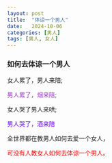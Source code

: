 ```yaml
---
layout: post
title:  "体谅一个男人"
date:   2024-10-06
categories: [男人]
tags: [男人, 女人]  
---
```


### 如何去体谅一个男人

女人累了，男人来陪;

<font color="#9932cc">男人累了，烟来陪;</font>

女人哭了男人来哄;

<font color="#6600ff">男人哭了，酒来陪</font>

全世界都在教男人如何去爱一个女人，

<font color="#ff0000">可没有人教女人如何去体谅一个男人。</font>


